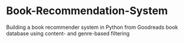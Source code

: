 # Book-Recommendation-System
Building a book recommender system in Python from Goodreads book database using content- and genre-based filtering

